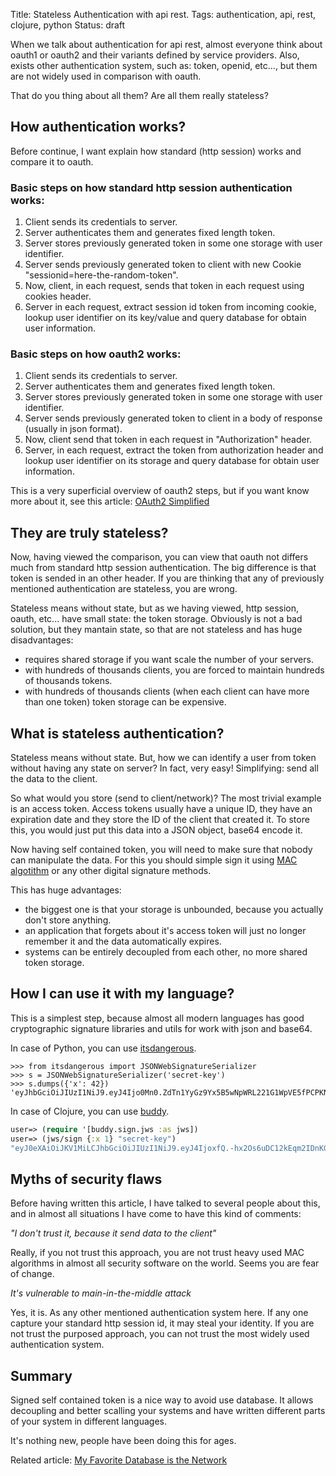 Title: Stateless Authentication with api rest.
Tags: authentication, api, rest, clojure, python
Status: draft

When we talk about authentication for api rest, almost everyone think about oauth1 or oauth2 and
their variants defined by service providers. Also, exists other authentication system, such
as: token, openid, etc..., but them are not widely used in comparison with oauth.

That do you thing about all them? Are all them really stateless?


## How authentication works?

Before continue, I want explain how standard (http session) works and compare it to oauth.

### Basic steps on how standard http session authentication works:

1. Client sends its credentials to server.
2. Server authenticates them and generates fixed length token.
3. Server stores previously generated token in some one storage with user identifier.
4. Server sends previously generated token to client with new Cookie "sessionid=here-the-random-token".
5. Now, client, in each request, sends that token in each request using cookies header.
6. Server in each request, extract session id token from incoming cookie, lookup user identifier
   on its key/value and query database for obtain user information.

### Basic steps on how oauth2 works:

1. Client sends its credentials to server.
2. Server authenticates them and generates fixed length token.
3. Server stores previously generated token in some one storage with user identifier.
4. Server sends previously generated token to client in a body of response (usually in json format).
5. Now, client send that token in each request in "Authorization" header.
6. Server, in each request, extract the token from authorization header and lookup user identifier
   on its storage and query database for obtain user information.


This is a very superficial overview of oauth2 steps, but if you want know more about it, see this article:
[OAuth2 Simplified](http://aaronparecki.com/articles/2012/07/29/1/oauth2-simplified)


## They are truly stateless?

Now, having viewed the comparison, you can view that oauth not differs much from standard
http session authentication. The big difference is that token is sended in an other header.
If you are thinking that any of previously mentioned authentication are stateless, you are wrong.

Stateless means without state, but as we having viewed, http session, oauth, etc... have
small state: the token storage. Obviously is not a bad solution, but they mantain state, so that
are not stateless and has huge disadvantages:

- requires shared storage if you want scale the number of your servers.
- with hundreds of thousands clients, you are forced to maintain hundreds of thousands tokens.
- with hundreds of thousands clients (when each client can have more than one token) token storage
  can be expensive.


## What is stateless authentication?

Stateless means without state. But, how we can identify a user from token without having any state
on server? In fact, very easy! Simplifying: send all the data to the client.

So what would you store (send to client/network)? The most trivial example is an access token.
Access tokens usually have a unique ID, they have an expiration date and they store the ID of the client
that created it. To store this, you would just put this data into a JSON object, base64 encode it.

Now having self contained token, you will need to make sure that nobody can manipulate the data. For this
you should simple sign it using [MAC algotithm](http://en.wikipedia.org/wiki/Message_authentication_code) or
any other digital signature methods.

This has huge advantages:

- the biggest one is that your storage is unbounded, because you actually don't store anything.
- an application that forgets about it's access token will just no longer remember it and the data
  automatically expires.
- systems can be entirely decoupled from each other, no more shared token storage.


## How I can use it with my language?

This is a simplest step, because almost all modern languages has good cryptographic signature libraries
and utils for work with json and base64.

In case of Python, you can use [itsdangerous](http://pythonhosted.org/itsdangerous/).

```pycon
>>> from itsdangerous import JSONWebSignatureSerializer
>>> s = JSONWebSignatureSerializer('secret-key')
>>> s.dumps({'x': 42})
'eyJhbGciOiJIUzI1NiJ9.eyJ4Ijo0Mn0.ZdTn1YyGz9Yx5B5wNpWRL221G1WpVE5fPCPKNuc6UAo'
```

In case of Clojure, you can use [buddy](https://github.com/niwibe/buddy).

```clojure
user=> (require '[buddy.sign.jws :as jws])
user=> (jws/sign {:x 1} "secret-key")
"eyJ0eXAiOiJKV1MiLCJhbGciOiJIUzI1NiJ9.eyJ4IjoxfQ.-hx2Os6uDC12kEqm2IDnKG0jWlq3wLmqgMHjtulRqr0"
```

## Myths of security flaws

Before having written this article, I have talked to several people about this, and in almost all
situations I have come to have this kind of comments:

_"I don't trust it, because it send data to the client"_

Really, if you not trust this approach, you are not trust heavy used MAC algorithms in almost all
security software on the world. Seems you are fear of change.

_It's vulnerable to main-in-the-middle attack_

Yes, it is. As any other mentioned authentication system here. If any one capture your
standard http session id, it may steal your identity. If you are not trust the purposed approach,
you can not trust the most widely used authentication system.


## Summary

Signed self contained token is a nice way to avoid use database. It allows decoupling and better scalling
your systems and have written different parts of your system in different languages.

It's nothing new, people have been doing this for ages.

Related article: [My Favorite Database is the Network](http://lucumr.pocoo.org/2013/11/17/my-favorite-database/)

